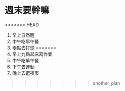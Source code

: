 # 週末要幹嘛

<<<<<<< HEAD
1. 早上自然醒
2. 中午吃早午餐
3. 兩點去打球
=======
1. 早上九點起床寫作業
2. 中午吃早午餐
3. 下午去運動
4. 晚上去逛夜市
>>>>>>> another_plan

